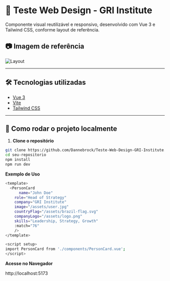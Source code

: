 # 🧪 Teste Web Design - GRI Institute

Componente visual reutilizável e responsivo, desenvolvido com Vue 3 e Tailwind CSS, conforme layout de referência.

## 📷 Imagem de referência

![Layout](https://cdn.griinstitute.org/uploads/files/web_design_test_2025_8_05_01_22_16_1754356936.png)

---

## 🛠 Tecnologias utilizadas

- [Vue 3](https://vuejs.org/)
- [Vite](https://vitejs.dev/)
- [Tailwind CSS](https://tailwindcss.com/)

---

## 🚀 Como rodar o projeto localmente

1. **Clone o repositório**

```bash
git clone https://github.com/Dannebrock/Teste-Web-Design-GRI-Institute.git
cd seu-repositorio
npm install
npm run dev
```

**Exemplo de Uso**
```bash
<template>
  <PersonCard
      name="John Doe"
    role="Head of Strategy"
    company="GRI Institute"
    image="/assets/user.jpg"
    countryFlag="/assets/brazil-flag.svg"
    companyLogo="/assets/logo.png"
    skills="Leadership, Strategy, Growth"
    :match="76"
    /> 
</template>

<script setup>
import PersonCard from './components/PersonCard.vue';
</script>
```


**Acesse no Navegador**

http://localhost:5173